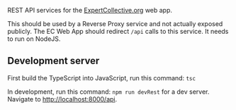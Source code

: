 REST API services for the [ExpertCollective.org](https://expertcollective.org) web app.

This should be used by a Reverse Proxy service and not actually exposed publicly.  The EC Web App should redirect `/api` calls to this service. It needs to run on NodeJS.

## Development server

First build the TypeScript into JavaScript, run this command: `tsc` 

In development, run this command: `npm run devRest` for a dev server. Navigate to [http://localhost:8000/api](http://localhost:8000/api). 